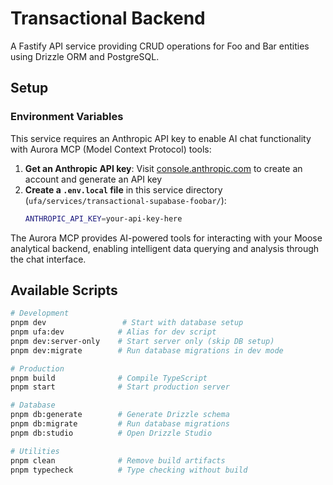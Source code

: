 # Transactional Backend

A Fastify API service providing CRUD operations for Foo and Bar entities using Drizzle ORM and PostgreSQL.

## Setup

### Environment Variables

This service requires an Anthropic API key to enable AI chat functionality with Aurora MCP (Model Context Protocol) tools:

1. **Get an Anthropic API key**: Visit [console.anthropic.com](https://console.anthropic.com) to create an account and generate an API key
2. **Create a `.env.local` file** in this service directory (`ufa/services/transactional-supabase-foobar/`):
   ```bash
   ANTHROPIC_API_KEY=your-api-key-here
   ```

The Aurora MCP provides AI-powered tools for interacting with your Moose analytical backend, enabling intelligent data querying and analysis through the chat interface.

## Available Scripts

```bash
# Development
pnpm dev                 # Start with database setup
pnpm ufa:dev            # Alias for dev script
pnpm dev:server-only    # Start server only (skip DB setup)
pnpm dev:migrate        # Run database migrations in dev mode

# Production
pnpm build              # Compile TypeScript
pnpm start              # Start production server

# Database
pnpm db:generate        # Generate Drizzle schema
pnpm db:migrate         # Run database migrations
pnpm db:studio          # Open Drizzle Studio

# Utilities
pnpm clean              # Remove build artifacts
pnpm typecheck          # Type checking without build
```
